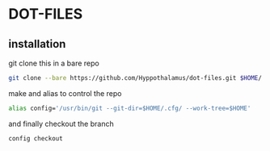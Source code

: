 # DOT-FILES
## installation
git clone this in a bare repo
```bash
git clone --bare https://github.com/Hyppothalamus/dot-files.git $HOME/.cfg
```
make and alias to control the repo
```bash
alias config='/usr/bin/git --git-dir=$HOME/.cfg/ --work-tree=$HOME'
```
and finally checkout the branch
```bash
config checkout
```
